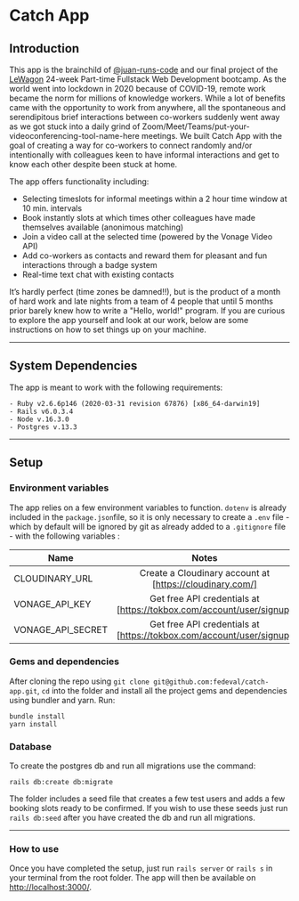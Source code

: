 # Catch App #

## Introduction ##

This app is the brainchild of [@juan-runs-code](https://github.com/juan-runs-code) and our final project of the [LeWagon](https://www.lewagon.com/) 24-week Part-time Fullstack Web Development bootcamp. As the world went into lockdown in 2020 because of COVID-19, remote work became the norm for millions of knowledge workers. While a lot of benefits came with the opportunity to work from anywhere, all the spontaneous and serendipitous brief interactions between co-workers suddenly went away as we got stuck into a daily grind of Zoom/Meet/Teams/put-your-videoconferencing-tool-name-here meetings. We built Catch App with the goal of creating a way for co-workers to connect randomly and/or intentionally with colleagues keen to have informal interactions and get to know each other despite been stuck at home. 

The app offers functionality including:
* Selecting timeslots for informal meetings within a 2 hour time window at 10 min. intervals
* Book instantly slots at which times other colleagues have made themselves available (anonimous matching)
* Join a video call at the selected time (powered by the Vonage Video API)
* Add co-workers as contacts and reward them for pleasant and fun interactions through a badge system
* Real-time text chat with existing contacts

It’s hardly perfect (time zones be damned!!), but is the product of a month of hard work and late nights from a team of 4 people that until 5 months prior barely knew how to write a "Hello, world!" program. If you are curious to explore the app yourself and look at our work, below are some instructions on how to set things up on your machine.

---
## System Dependencies ##

The app is meant to work with the following requirements:
```
- Ruby v2.6.6p146 (2020-03-31 revision 67876) [x86_64-darwin19]
- Rails v6.0.3.4
- Node v.16.3.0
- Postgres v.13.3
```
---
## Setup ##

### Environment variables ###

The app relies on a few environment variables to function. `dotenv` is already included in the `package.json`file, so it is only necessary to create a `.env` file - which by default will be ignored by git as already added to a `.gitignore` file - with the following variables :

| Name              | Notes                                                                | Function          |
| ------------------|:--------------------------------------------------------------------:| :----------------:|
| CLOUDINARY_URL    | Create a Cloudinary account at [https://cloudinary.com/]             | Image hosting     |
| VONAGE_API_KEY    | Get free API credentials at [https://tokbox.com/account/user/signup] | Videoconferencing |
| VONAGE_API_SECRET | Get free API credentials at [https://tokbox.com/account/user/signup] | Videoconferencing |

### Gems and dependencies ###

After cloning the repo using `git clone git@github.com:fedeval/catch-app.git`, `cd` into the folder and install all the project gems and dependencies using bundler and yarn. Run:

```
bundle install
yarn install
````

### Database ###

To create the postgres db and run all migrations use the command:
```
rails db:create db:migrate
```

The folder includes a seed file that creates a few test users and adds a few booking slots ready to be confirmed. If you wish to use these seeds just run `rails db:seed` after you have created the db and run all migrations.

---
### How to use ###

Once you have completed the setup, just run `rails server` or `rails s` in your terminal from the root folder. The app will then be available on [http://localhost:3000/](http://localhost:3000/).

